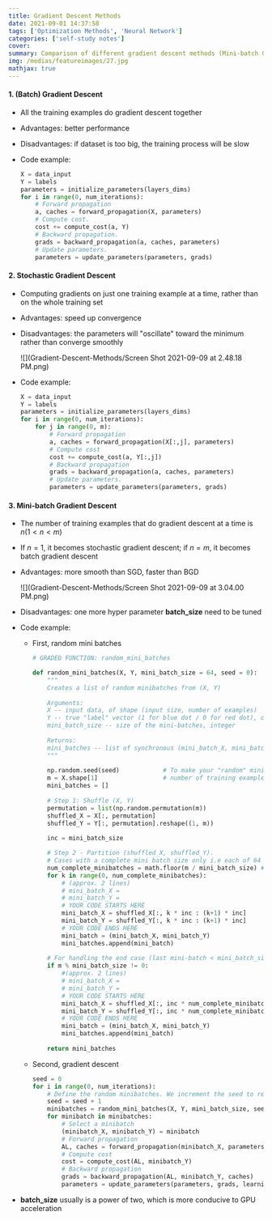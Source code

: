 ```yaml
---
title: Gradient Descent Methods
date: 2021-09-01 14:37:58
tags: ['Optimization Methods', 'Neural Network']
categories: ['self-study notes']
cover:
summary: Comparison of different gradient descent methods (Mini-batch Gradient Descent, Stochastic Gradient Descent, )
img: /medias/featureimages/27.jpg
mathjax: true
---
```


#### 1. (Batch) Gradient Descent

* All the training examples do gradient descent together

* Advantages: better performance

* Disadvantages: if dataset is too big, the training process will be slow

* Code example:

  ```python
  X = data_input
  Y = labels
  parameters = initialize_parameters(layers_dims)
  for i in range(0, num_iterations):
      # Forward propagation
      a, caches = forward_propagation(X, parameters)
      # Compute cost.
      cost += compute_cost(a, Y)
      # Backward propagation.
      grads = backward_propagation(a, caches, parameters)
      # Update parameters.
      parameters = update_parameters(parameters, grads)
  ```

#### 2. Stochastic Gradient Descent

* Computing gradients on just one training example at a time, rather than on the whole training set

* Advantages: speed up convergence

* Disadvantages: the parameters will "oscillate" toward the minimum rather than converge smoothly

  ![](Gradient-Descent-Methods/Screen Shot 2021-09-09 at 2.48.18 PM.png)

* Code example:

  ```python
  X = data_input
  Y = labels
  parameters = initialize_parameters(layers_dims)
  for i in range(0, num_iterations):
      for j in range(0, m):
          # Forward propagation
          a, caches = forward_propagation(X[:,j], parameters)
          # Compute cost
          cost += compute_cost(a, Y[:,j])
          # Backward propagation
          grads = backward_propagation(a, caches, parameters)
          # Update parameters.
          parameters = update_parameters(parameters, grads)
  ```

#### 3. Mini-batch Gradient Descent

* The number of training examples that do gradient descent at a time is $n (1\lt n\lt m)$

* If $n = 1$, it becomes stochastic gradient descent; if $n=m$, it becomes batch gradient descent

* Advantages: more smooth than SGD, faster than BGD

  ![](Gradient-Descent-Methods/Screen Shot 2021-09-09 at 3.04.00 PM.png)

* Disadvantages: one more hyper parameter **batch_size** need to be tuned

* Code example:

  * First, random mini batches

    ```python
    # GRADED FUNCTION: random_mini_batches
    
    def random_mini_batches(X, Y, mini_batch_size = 64, seed = 0):
        """
        Creates a list of random minibatches from (X, Y)
        
        Arguments:
        X -- input data, of shape (input size, number of examples)
        Y -- true "label" vector (1 for blue dot / 0 for red dot), of shape (1, number of examples)
        mini_batch_size -- size of the mini-batches, integer
        
        Returns:
        mini_batches -- list of synchronous (mini_batch_X, mini_batch_Y)
        """
        
        np.random.seed(seed)            # To make your "random" minibatches the same as ours
        m = X.shape[1]                  # number of training examples
        mini_batches = []
            
        # Step 1: Shuffle (X, Y)
        permutation = list(np.random.permutation(m))
        shuffled_X = X[:, permutation]
        shuffled_Y = Y[:, permutation].reshape((1, m))
        
        inc = mini_batch_size
    
        # Step 2 - Partition (shuffled_X, shuffled_Y).
        # Cases with a complete mini batch size only i.e each of 64 examples.
        num_complete_minibatches = math.floor(m / mini_batch_size) # number of mini batches of size mini_batch_size in your partitionning
        for k in range(0, num_complete_minibatches):
            # (approx. 2 lines)
            # mini_batch_X =  
            # mini_batch_Y =
            # YOUR CODE STARTS HERE
            mini_batch_X = shuffled_X[:, k * inc : (k+1) * inc]
            mini_batch_Y = shuffled_Y[:, k * inc : (k+1) * inc]
            # YOUR CODE ENDS HERE
            mini_batch = (mini_batch_X, mini_batch_Y)
            mini_batches.append(mini_batch)
        
        # For handling the end case (last mini-batch < mini_batch_size i.e less than 64)
        if m % mini_batch_size != 0:
            #(approx. 2 lines)
            # mini_batch_X =
            # mini_batch_Y =
            # YOUR CODE STARTS HERE
            mini_batch_X = shuffled_X[:, inc * num_complete_minibatches : m]
            mini_batch_Y = shuffled_Y[:, inc * num_complete_minibatches : m]
            # YOUR CODE ENDS HERE
            mini_batch = (mini_batch_X, mini_batch_Y)
            mini_batches.append(mini_batch)
        
        return mini_batches
    ```

  * Second, gradient descent

    ```python
    seed = 0
    for i in range(0, num_iterations):
        # Define the random minibatches. We increment the seed to reshuffle differently the dataset after each epoch
        seed = seed + 1
        minibatches = random_mini_batches(X, Y, mini_batch_size, seed)
        for minibatch in minibatches:
            # Select a minibatch
            (minibatch_X, minibatch_Y) = minibatch
            # Forward propagation
            AL, caches = forward_propagation(minibatch_X, parameters)
            # Compute cost
            cost = compute_cost(AL, minibatch_Y)
            # Backward propagation
            grads = backward_propagation(AL, minibatch_Y, caches)
            parameters = update_parameters(parameters, grads, learning_rate)
    ```
  
* **batch_size** usually is a power of two, which is more conducive to GPU acceleration

